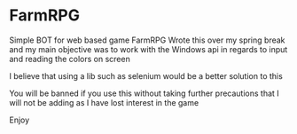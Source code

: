 # FarmRPG

Simple BOT for web based game FarmRPG
Wrote this over my spring break and my main objective was to work with the Windows api in regards to input and reading the colors on screen

I believe that using a lib such as selenium would be a better solution to this

You will be banned if you use this without taking further precautions that I will not be adding as I have lost interest in the game

Enjoy
